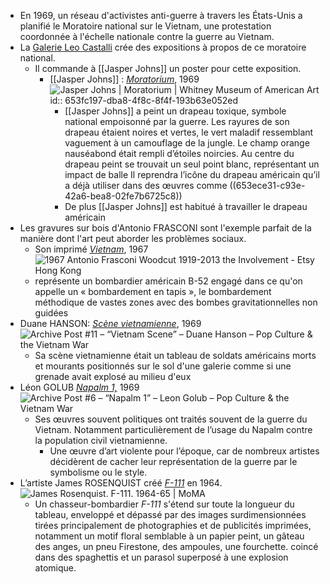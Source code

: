 - En 1969, un réseau d'activistes anti-guerre à travers les États-Unis a planifié le Moratoire national sur le Vietnam, une protestation coordonnée à l'échelle nationale contre la guerre au Vietnam.
- La [Galerie Leo Castalli](https://www.castelligallery.com/) crée des expositions à propos de ce moratoire national.
	- Il commande à [[Jasper Johns]] un poster pour cette exposition.
		- [[Jasper Johns]] : [*Moratorium*](https://whitney.org/collection/works/63180), 1969 ![Jasper Johns | Moratorium | Whitney Museum of American Art](https://whitneymedia.org/assets/artwork/63180/2020_98_cropped.jpeg)
		  id:: 653fc197-dba8-4f8c-8f4f-193b63e052ed
			- [[Jasper Johns]] a peint un drapeau toxique, symbole national empoisonné par la guerre. Les rayures de son drapeau étaient noires et vertes, le vert maladif ressemblant vaguement à un camouflage de la jungle. Le champ orange nauséabond était rempli d’étoiles noircies. Au centre du drapeau peint se trouvait un seul point blanc, représentant un impact de balle Il reprendra l’icône du drapeau américain qu’il a déjà utiliser dans des œuvres comme ((653ece31-c93e-42a6-bea8-02fe7b6725c8))
			- De plus [[Jasper Johns]] est habitué à travailler le drapeau américain
- Les gravures sur bois d'Antonio FRASCONI sont l'exemple parfait de la manière dont l'art peut aborder les problèmes sociaux.
	- Son imprimé [*Vietnam*](https://art-for-a-change.com/vietnam/vietnam.htm), 1967 ![1967 Antonio Frasconi Woodcut 1919-2013 the Involvement - Etsy Hong Kong](https://i.etsystatic.com/13196112/r/il/5e79ec/3603607150/il_570xN.3603607150_1fov.jpg)
	- représente un bombardier américain B-52 engagé dans ce qu'on appelle un « bombardement en tapis », le bombardement méthodique de vastes zones avec des bombes gravitationnelles non guidées
- Duane HANSON: [*Scène vietnamienne*](https://hist4166archiveproject.wordpress.com/archive-post-11/), 1969 ![Archive Post #11 – “Vietnam Scene” – Duane Hanson – Pop Culture & the  Vietnam War](https://hist4166archiveproject.files.wordpress.com/2017/03/vietnan-scene.jpg?w=640)
	- Sa scène vietnamienne était un tableau de soldats américains morts et mourants positionnés sur le sol d'une galerie comme si une grenade avait explosé au milieu d'eux
- Léon GOLUB [*Napalm 1,*](https://hist4166archiveproject.wordpress.com/archive-post-6/) 1969 ![Archive Post #6 – “Napalm 1” – Leon Golub – Pop Culture & the Vietnam War](https://hist4166archiveproject.files.wordpress.com/2017/03/napalm.jpg)
	- Ses œuvres souvent politiques ont traités souvent de la guerre du Vietnam. Notamment particulièrement de l’usage du Napalm contre la population civil vietnamienne.
		- Une œuvre d’art  violente pour l’époque, car de nombreux artistes décidèrent de cacher leur représentation de la guerre par le symbolisme ou le style.
- L’artiste James ROSENQUIST créé [*F-111*](https://www.moma.org/collection/works/79805) en 1964. ![James Rosenquist. F-111. 1964-65 | MoMA](https://www.moma.org/media/W1siZiIsIjIzNzgzOCJdLFsicCIsImNvbnZlcnQiLCItcXVhbGl0eSA5MCAtcmVzaXplIDIwMDB4MjAwMFx1MDAzZSJdXQ.jpg?sha=f5057848043f35f2)
	- Un chasseur-bombardier *F-111* s'étend sur toute la longueur du tableau, enveloppé et dépassé par des images surdimensionnées tirées principalement de photographies et de publicités imprimées, notamment un motif floral semblable à un papier peint, un gâteau des anges, un pneu Firestone, des ampoules, une fourchette. coincé dans des spaghettis et un parasol superposé à une explosion atomique.